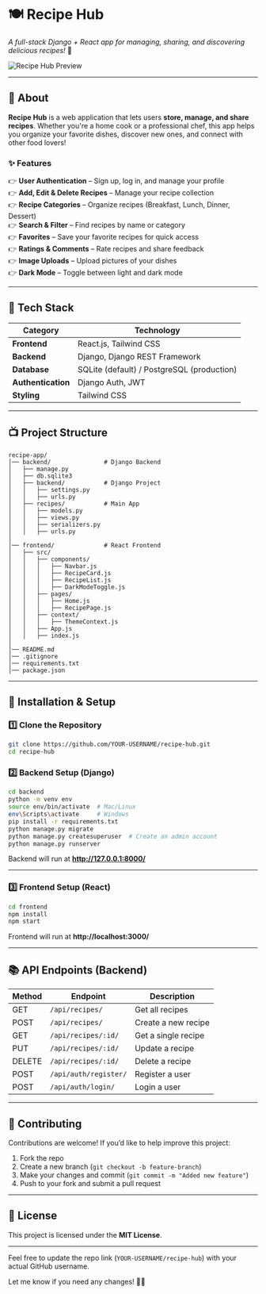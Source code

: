 # 🍽 Recipe Hub  
*A full-stack Django + React app for managing, sharing, and discovering delicious recipes!* 🚀  

![Recipe Hub Preview](https://via.placeholder.com/800x400) <!-- Replace with an actual screenshot -->

---

## 📌 About  
**Recipe Hub** is a web application that lets users **store, manage, and share recipes**. Whether you're a home cook or a professional chef, this app helps you organize your favorite dishes, discover new ones, and connect with other food lovers!  

### ✨ Features  
👉 **User Authentication** – Sign up, log in, and manage your profile  
👉 **Add, Edit & Delete Recipes** – Manage your recipe collection  
👉 **Recipe Categories** – Organize recipes (Breakfast, Lunch, Dinner, Dessert)  
👉 **Search & Filter** – Find recipes by name or category  
👉 **Favorites** – Save your favorite recipes for quick access  
👉 **Ratings & Comments** – Rate recipes and share feedback  
👉 **Image Uploads** – Upload pictures of your dishes  
👉 **Dark Mode** – Toggle between light and dark mode  

---

## 🚀 Tech Stack  
| **Category**  | **Technology**  |
|--------------|----------------|
| **Frontend** | React.js, Tailwind CSS |
| **Backend**  | Django, Django REST Framework |
| **Database** | SQLite (default) / PostgreSQL (production) |
| **Authentication** | Django Auth, JWT |
| **Styling**  | Tailwind CSS |

---

## 📺 Project Structure
```
recipe-app/
│── backend/               # Django Backend
│   ├── manage.py
│   ├── db.sqlite3
│   ├── backend/           # Django Project
│   │   ├── settings.py
│   │   ├── urls.py
│   ├── recipes/           # Main App
│   │   ├── models.py
│   │   ├── views.py
│   │   ├── serializers.py
│   │   ├── urls.py
│
│── frontend/              # React Frontend
│   ├── src/
│   │   ├── components/
│   │   │   ├── Navbar.js
│   │   │   ├── RecipeCard.js
│   │   │   ├── RecipeList.js
│   │   │   ├── DarkModeToggle.js
│   │   ├── pages/
│   │   │   ├── Home.js
│   │   │   ├── RecipePage.js
│   │   ├── context/
│   │   │   ├── ThemeContext.js
│   │   ├── App.js
│   │   ├── index.js
│
│── README.md
│── .gitignore
│── requirements.txt
│── package.json
```

---

## 🔧 Installation & Setup  

### 1️⃣ Clone the Repository  
```bash
git clone https://github.com/YOUR-USERNAME/recipe-hub.git
cd recipe-hub
```

### 2️⃣ Backend Setup (Django)  
```bash
cd backend
python -m venv env
source env/bin/activate  # Mac/Linux
env\Scripts\activate     # Windows
pip install -r requirements.txt
python manage.py migrate
python manage.py createsuperuser  # Create an admin account
python manage.py runserver
```
Backend will run at **http://127.0.0.1:8000/**  

---

### 3️⃣ Frontend Setup (React)
```bash
cd frontend
npm install
npm start
```
Frontend will run at **http://localhost:3000/**  

---

## 📚 API Endpoints (Backend)
| Method | Endpoint                 | Description           |
|--------|--------------------------|-----------------------|
| GET    | `/api/recipes/`          | Get all recipes      |
| POST   | `/api/recipes/`          | Create a new recipe  |
| GET    | `/api/recipes/:id/`      | Get a single recipe  |
| PUT    | `/api/recipes/:id/`      | Update a recipe      |
| DELETE | `/api/recipes/:id/`      | Delete a recipe      |
| POST   | `/api/auth/register/`    | Register a user      |
| POST   | `/api/auth/login/`       | Login a user         |

---

## 🌟 Contributing
Contributions are welcome! If you’d like to help improve this project:  
1. Fork the repo  
2. Create a new branch (`git checkout -b feature-branch`)  
3. Make your changes and commit (`git commit -m "Added new feature"`)  
4. Push to your fork and submit a pull request  

---

## 📝 License
This project is licensed under the **MIT License**.  

---

Feel free to update the repo link (`YOUR-USERNAME/recipe-hub`) with your actual GitHub username.  

Let me know if you need any changes! 🚀😊  
